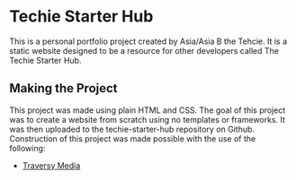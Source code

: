 # Techie Starter Hub
This is a personal portfolio project created by Asia/Asia B the Tehcie. 
It is a static website designed to be a resource for other developers called The Techie Starter Hub. 

## Making the Project
This project was made using plain HTML and CSS. The goal of this project was to create a website from scratch using no templates or frameworks.
It was then uploaded to the techie-starter-hub repository on Github.
Construction of this project was made possible with the use of the following:
- [Traversy Media](https://www.youtube.com/watch?v=p0bGHP-PXD4&t=124s&ab_channel=TraversyMedia)
